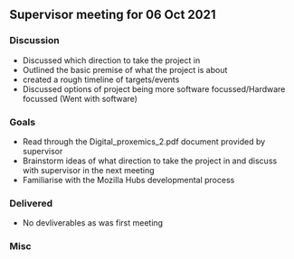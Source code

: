 ## Supervisor meeting for 06 Oct 2021

### Discussion

* Discussed which direction to take the project in
* Outlined the basic premise of what the project is about
* created a rough timeline of targets/events
* Discussed options of project being more software focussed/Hardware focussed (Went with software)

### Goals

* Read through the Digital_proxemics_2.pdf document provided by supervisor
* Brainstorm ideas of what direction to take the project in and discuss with supervisor in the next meeting
* Familiarise with the Mozilla Hubs developmental process

### Delivered

* No devliverables as was first meeting

### Misc
